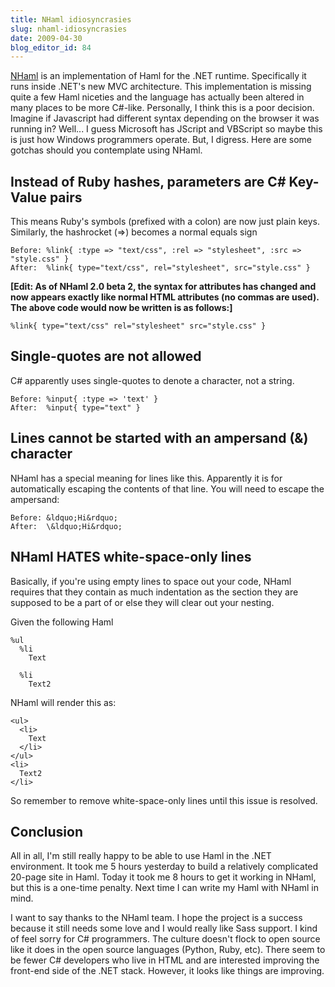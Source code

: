 ```yaml
---
title: NHaml idiosyncrasies
slug: nhaml-idiosyncrasies
date: 2009-04-30
blog_editor_id: 84
---
```


[NHaml]: http://code.google.com/p/nhaml/

[NHaml] is an implementation of Haml for the .NET runtime. Specifically it runs inside .NET's new MVC architecture. This implementation is missing quite a few Haml niceties and the language has actually been altered in many places to be more C#-like. Personally, I think this is a poor decision. Imagine if Javascript had different syntax depending on the browser it was running in? Well... I guess Microsoft has JScript and VBScript so maybe this is just how Windows programmers operate. But, I digress. Here are some gotchas should you contemplate using NHaml.

Instead of Ruby hashes, parameters are C# Key-Value pairs
---------------------------------------------------------

This means Ruby's symbols (prefixed with a colon) are now just plain keys. Similarly, the hashrocket (=&gt;) becomes a normal equals sign

    Before: %link{ :type => "text/css", :rel => "stylesheet", :src => "style.css" }
    After:  %link{ type="text/css", rel="stylesheet", src="style.css" }

**[Edit: As of NHaml 2.0 beta 2, the syntax for attributes has changed and now appears exactly like normal HTML attributes (no commas are used). The above code would now be written is as follows:]**

    %link{ type="text/css" rel="stylesheet" src="style.css" }

Single-quotes are not allowed
-----------------------------

C# apparently uses single-quotes to denote a character, not a string.

    Before: %input{ :type => 'text' }
    After:  %input{ type="text" }

Lines cannot be started with an ampersand (&amp;) character
-----------------------------------------------------------

NHaml has a special meaning for lines like this. Apparently it is for automatically escaping the contents of that line. You will need to escape the ampersand:

    Before: &ldquo;Hi&rdquo;
    After:  \&ldquo;Hi&rdquo;

NHaml HATES white-space-only lines
----------------------------------

Basically, if you're using empty lines to space out your code, NHaml requires that they contain as much indentation as the section they are supposed to be a part of or else they will clear out your nesting.

Given the following Haml

    %ul
      %li
        Text

      %li
        Text2

NHaml will render this as:

    <ul>
      <li>
        Text
      </li>
    </ul>
    <li>
      Text2
    </li>

So remember to remove white-space-only lines until this issue is resolved.

Conclusion
----------

All in all, I'm still really happy to be able to use Haml in the .NET environment. It took me 5 hours yesterday to build a relatively complicated 20-page site in Haml. Today it took me 8 hours to get it working in NHaml, but this is a one-time penalty. Next time I can write my Haml with NHaml in mind.

I want to say thanks to the NHaml team. I hope the project is a success because it still needs some love and I would really like Sass support. I kind of feel sorry for C# programmers. The culture doesn't flock to open source like it does in the open source languages (Python, Ruby, etc). There seem to be fewer C# developers who live in HTML and are interested improving the front-end side of the .NET stack. However, it looks like things are improving.
